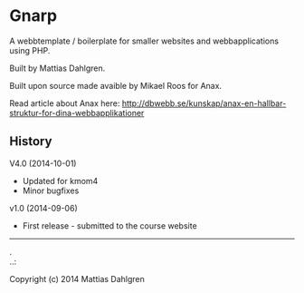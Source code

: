 Gnarp
=========

A webbtemplate / boilerplate for smaller websites and webbapplications using PHP.

Built by Mattias Dahlgren.

Built upon source made avaible by Mikael Roos for Anax.

Read article about Anax here: http://dbwebb.se/kunskap/anax-en-hallbar-struktur-for-dina-webbapplikationer



History
-----------------------------------
V4.0 (2014-10-01)
* Updated for kmom4
* Minor bugfixes

v1.0 (2014-09-06)

* First release - submitted to the course website

------------------
 .  
..:

Copyright (c) 2014 Mattias Dahlgren



